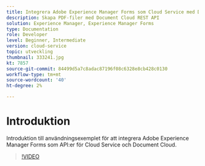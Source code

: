 ```yaml
---
title: Integrera Adobe Experience Manager Forms som Cloud Service med Document Cloud
description: Skapa PDF-filer med Document Cloud REST API
solution: Experience Manager, Experience Manager Forms
type: Documentation
role: Developer
level: Beginner, Intermediate
version: cloud-service
topic: utveckling
thumbnail: 333241.jpg
kt: 7857
source-git-commit: 84499d5a7c8adac87196f08c6328e8cb428c0130
workflow-type: tm+mt
source-wordcount: '40'
ht-degree: 2%

---
```





# Introduktion

Introduktion till användningsexemplet för att integrera Adobe Experience Manager Forms som API:er för Cloud Service och Document Cloud.

>[!VIDEO](https://video.tv.adobe.com/v/333241/?quality=12&learn=on)

